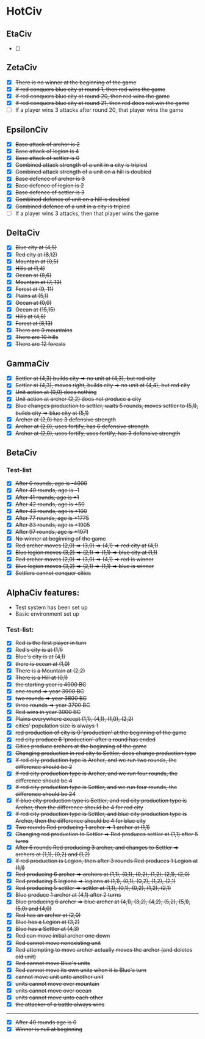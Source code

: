 # HotCiv

## EtaCiv
* [ ]

## ZetaCiv
* [x] ~~There is no winner at the beginning of the game~~
* [x] ~~If red conquers blue city at round 1, then red wins the game~~
* [x] ~~If red conquers blue city at round 20, then red wins the game~~
* [x] ~~If red conquers blue city at round 21, then red does not win the game~~
* [ ] If a player wins 3 attacks after round 20, that player wins the game

## EpsilonCiv
* [x] ~~Base attack of archer is 2~~
* [x] ~~Base attack of legion is 4~~
* [x] ~~Base attack of settler is 0~~
* [x] ~~Combined attack strength of a unit in a city is tripled~~
* [x] ~~Combined attack strength of a unit on a hill is doubled~~
* [x] ~~Base defence of archer is 3~~
* [x] ~~Base defence of legion is 2~~
* [x] ~~Base defence of settler is 3~~
* [x] ~~Combined defence of unit on a hill is doubled~~
* [x] ~~Combined defence of a unit in a city is tripled~~
* [ ] If a player wins 3 attacks, then that player wins the game

## DeltaCiv

* [x] ~~Blue city at (4,5)~~
* [x] ~~Red city at (8,12)~~
* [x] ~~Mountain at (0,5)~~
* [x] ~~Hills at (1,4)~~
* [x] ~~Ocean at (8,6)~~
* [x] ~~Mountain at (7, 13)~~
* [x] ~~Forest at (9, 11)~~
* [x] ~~Plains at (5,1)~~
* [x] ~~Ocean at (0,0)~~
* [x] ~~Ocean at (15,15)~~
* [x] ~~Hills at (4,8)~~
* [x] ~~Forest at (8,13)~~
* [x] ~~There are 9 mountains~~
* [x] ~~There are 10 hills~~
* [x] ~~There are 12 forests~~

## GammaCiv

* [x] ~~Settler at (4,3) builds city => no unit at (4,3), but red city~~
* [x] ~~Settler at (4,3), moves right, builds city => no unit at (4,4), but red city~~
* [x] ~~Unit action at (0,0) does nothing~~
* [x] ~~Unit action at archer (2,2) does not produce a city~~
* [x] ~~Blue changes production to settler, waits 5 rounds, moves settler to (5,1), builds city => blue city at (5,1)~~
* [x] ~~Archer at (2,0) has 3 defensive strength~~
* [x] ~~Archer at (2,0), uses fortify, has 6 defensive strength~~
* [x] ~~Archer at (2,0), uses fortify, uses fortify, has 3 defensive strength~~

## BetaCiv

### Test-list
* [x] ~~After 0 rounds, age is -4000~~
* [x] ~~After 40 rounds, age is -1~~
* [x] ~~After 41 rounds, age is +1~~
* [x] ~~After 42 rounds, age is +50~~
* [x] ~~After 43 rounds, age is +100~~
* [x] ~~After 77 rounds, age is +1775~~
* [x] ~~After 83 rounds, age is +1905~~
* [x] ~~After 97 rounds, age is +1971~~
* [x] ~~No winner at beginning of the game~~
* [x] ~~Red archer moves (2,0) => (3,0) => (4,1) => red city at (4,1)~~
* [x] ~~Blue legion moves (3,2) => (2,1) => (1,1) => blue city at (1,1)~~
* [x] ~~Red archer moves (2,0) => (3,0) => (4,1) => red is winner~~
* [x] ~~Blue legion moves (3,2) => (2,1) => (1,1) => blue is winner~~
* [x] ~~Settlers cannot conquer cities~~

## AlphaCiv features:
* Test system has been set up
* Basic environment set up

### Test-list:
* [x] ~~Red is the first player in turn~~
* [x] ~~Red's city is at (1,1)~~
* [x] ~~Blue's city is at (4,1)~~
* [x] ~~there is ocean at (1,0)~~
* [x] ~~There is a Mountain at (2,2)~~
* [x] ~~There is a Hill at (0,1)~~
* [x] ~~the starting year is 4000 BC~~
* [x] ~~one round => year 3900 BC~~
* [x] ~~two rounds => year 3800 BC~~
* [x] ~~three rounds => year 3700 BC~~
* [x] ~~Red wins in year 3000 BC~~
* [x] ~~Plains everywhere except (1,1), (4,1), (1,0), (2,2)~~
* [x] ~~cities' population size is always 1~~
* [x] ~~red production of city is 0 'production' at the beginning of the game~~
* [x] ~~red city produce 6 'production' after a round has ended~~
* [x] ~~Cities produce archers at the beginning of the game~~
* [x] ~~Changing production in red city to Settler, does change production type~~
* [x] ~~If red city production type is Archer, and we run two rounds, the difference should be 2~~
* [x] ~~If red city production type is Archer, and we run four rounds, the difference should be 4~~
* [x] ~~If red city production type is Settler, and we run four rounds, the difference should be 24~~
* [x] ~~If blue city production type is Settler, and red city production type is Archer, then the difference should be 4 for red city~~
* [x] ~~If red city production type is Settler, and blue city production type is Archer, then the difference should be 4 for blue city~~
* [x] ~~Two rounds Red producing 1 archer => 1 archer at (1,1)~~
* [x] ~~Changing red production to Settler => Red produces settler at (1,1) after 5 turns~~
* [x] ~~After 6 rounds Red producing 3 archer, and changes to Settler => archers at (1,1), (0,2) and (1,2)~~
* [x] ~~If red production is Legion, then after 3 rounds Red produces 1 Legion at (1,1)~~
* [x] ~~Red producing 6 archer => archers at (1,1), (0,1), (0,2), (1,2), (2,1), (2,0)~~
* [x] ~~Red producing 5 legions => legions at (1,1), (0,1), (0,2), (1,2), (2,1)~~
* [x] ~~Red producing 5 settler => settler at (1,1), (0,1), (0,2), (1,2), (2,1)~~
* [x] ~~Blue produce 1 archer at (4,1) after 2 turns~~
* [x] ~~Blue producing 6 archer => blue archer at (4,1), (3,2), (4,2), (5,2), (5,1), (5,0) and (4,0)~~
* [x] ~~Red has an archer at (2,0)~~
* [x] ~~Blue has a Legion at (3,2)~~
* [x] ~~Blue has a Settler at (4,3)~~
* [x] ~~Red can move initial archer one down~~
* [x] ~~Red cannot move nonexisting unit~~
* [x] ~~Red attempting to move archer actually moves the archer (and deletes old unit)~~
* [x] ~~Red cannot move Blue's units~~
* [x] ~~Red cannot move its own units when it is Blue's turn~~
* [x] ~~cannot move unit unto another unit~~
* [x] ~~units cannot move over mountain~~
* [x] ~~units cannot move over ocean~~
* [x] ~~units cannot move unto each other~~
* [x] ~~the attacker of a battle always wins~~
---
* [x] ~~After 40 rounds age is 0~~
* [x] ~~Winner is null at beginning~~